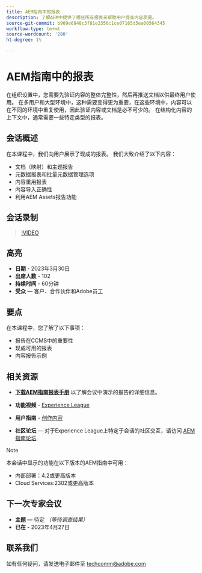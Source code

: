 ```yaml
---
title: AEM指南中的报表
description: 了解AEM中提供了哪些所有报表来帮助用户提高内容质量。
source-git-commit: b909e6848c3f81e3350c1ce07165d5ea00564345
workflow-type: tm+mt
source-wordcount: '280'
ht-degree: 1%

---
```


# AEM指南中的报表

在组织设置中，您需要先验证内容的整体完整性，然后再推送文档以供最终用户使用。 在多用户和大型环境中，这种需要变得更为重要，在这些环境中，内容可以在不同的环境中重复使用，因此验证内容或文档是必不可少的。 在结构化内容的上下文中，通常需要一些特定类型的报表。


## 会话概述

在本课程中，我们向用户展示了现成的报表。 我们大致介绍了以下内容：
- 文档（映射）和主题报告
- 元数据报表和批量元数据管理选项
- 内容重用报表
- 内容导入正确性
- 利用AEM Assets报告功能


## 会话录制

>[!VIDEO](https://video.tv.adobe.com/v/3417529/guides--reporting-reporting?quality=12&learn=on)


## 高亮

- **日期** - 2023年3月30日
- **出席人数** - 102
- **持续时间** - 60分钟
- **受众**  — 客户、合作伙伴和Adobe员工


## 要点

在本课程中，您了解了以下事项：
- 报告在CCMS中的重要性
- 现成可用的报表
- 内容报告示例


## 相关资源

- **[下载AEM指南报表手册](./assets/aem-guides-expert-session-reports-documentation.pdf)** 以了解会议中演示的报告的详细信息。

- **功能视频** -  [Experience League](https://experienceleague.adobe.com/docs/experience-manager-guides-learn/videos/output-generation/working-with-reports.html?lang=en)

- **用户指南** - [创作内容](https://help.adobe.com/en_US/xml-documentation-for-adobe-experience-manager/index.html#t=DXML-master-map%2Freports-intro.html)

- **社区论坛**  — 对于Experience League上特定于会话的社区交互，请访问  [AEM指南论坛](https://experienceleaguecommunities.adobe.com/t5/experience-manager-guides/bd-p/xml-documentation-discussions).

>[!NOTE]
>
> 本会话中显示的功能在以下版本的AEM指南中可用：
> - 内部部署：4.2或更高版本
> - Cloud Services:2302或更高版本



## 下一次专家会议

- **主题**  — 待定 *（等待调查结果）*
- **已在** - 2023年4月27日


## 联系我们

如有任何疑问，请发送电子邮件至 <techcomm@adobe.com>
